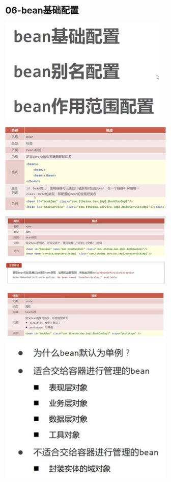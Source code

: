 # 06-bean基础配置

![](/img/20230502141717.png)

![](/img/20230502141731.png)

![](/img/20230502142048.png)

![](/img/20230502142215.png)

![](/img/20230502142337.png)

